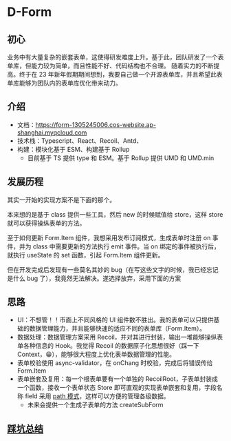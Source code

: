 # D-Form

## 初心
业务中有大量复杂的嵌套表单，这使得研发难度上升。基于此，团队研发了一个表单库，但能力较为简单，而且性能不好、代码结构也不合理。
随着实力的不断提高。终于在 23 年新年假期期间想到，我要自己做一个开源表单库，并且希望此表单库能够为团队内的表单库优化带来动力。

## 介绍
- 文档：https://form-1305245006.cos-website.ap-shanghai.myqcloud.com
- 技术栈：Typescript、React、Recoil、Antd、
- 构建：模块化基于 ESM、构建基于 Rollup
  - 目前基于 TS 提供 type 和 ESM。基于 Rollup 提供 UMD 和 UMD.min

## 发展历程
其实一开始的实现方案不是下面的那个。

本来想的是基于 class 提供一些工具，然后 new 的时候赋值给 store，这样 store 就可以获得操纵表单的方法。

至于如何更新 Form.Item 组件，我想采用发布订阅模式，生成表单时注册 on 事件，并为 class 中需要更新的方法执行 emit 事件。当 on 绑定的事件被执行后，就执行 useState 的 set 函数，引起 Form.Item 组件更新。

但在开发完成后发现有一些莫名其妙的 bug（在写这些文字的时候，我已经忘记是什么 bug 了），我竟然无法解决。遂选择放弃，采用下面的方案

## 思路
- UI：不想管！！市面上不同风格的 UI 组件数不胜出。我的表单可以只提供基础的数据管理能力，并且能够快速的适应不同的表单库（Form.Item）。
- 数据处理：数据管理方案采用 Recoil，并对其进行封装，输出一堆能够操纵表单各种信息的 Hook。我觉得 Recoil 的数据原子化思想很好（踩一下 Context，😁），能够很大程度上优化表单数据管理的性能。
- 表单校验使用 async-validator，在 onChang 时校验，完成后将错误传给 Form.Item
- 表单嵌套及复用：每一个根表单要有一个单独的 RecoilRoot，子表单封装成一个函数，接收一个表单状态 Store 即可直观的实现表单嵌套和复用，字段名称 field 采用 [path 模式](https://www.lodashjs.com/docs/lodash.get)，这样可以方便的管理各级数据。
  - 未来会提供一个生成子表单的方法 createSubForm

## [踩坑总结](./NOTES.md)

